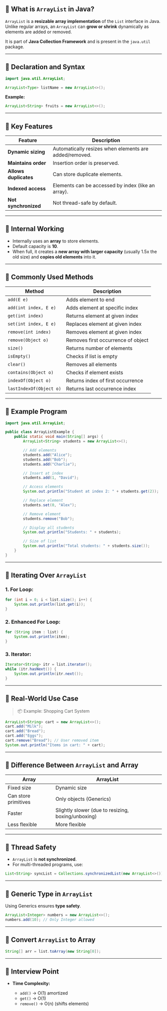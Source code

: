 
## 🔹 What is `ArrayList` in Java?

`ArrayList` is a **resizable array implementation** of the `List` interface in Java. Unlike regular arrays, an `ArrayList` can **grow or shrink** dynamically as elements are added or removed.

It is part of **Java Collection Framework** and is present in the `java.util` package.

---

## 🔹 Declaration and Syntax

```java
import java.util.ArrayList;

ArrayList<Type> listName = new ArrayList<>();
```

**Example:**

```java
ArrayList<String> fruits = new ArrayList<>();
```

---

## 🔹 Key Features

| Feature               | Description                                            |
| --------------------- | ------------------------------------------------------ |
| **Dynamic sizing**    | Automatically resizes when elements are added/removed. |
| **Maintains order**   | Insertion order is preserved.                          |
| **Allows duplicates** | Can store duplicate elements.                          |
| **Indexed access**    | Elements can be accessed by index (like an array).     |
| **Not synchronized**  | Not thread-safe by default.                            |

---

## 🔹 Internal Working

* Internally uses an **array** to store elements.
* Default capacity is **10**.
* When full, it creates a **new array with larger capacity** (usually 1.5x the old size) and **copies old elements** into it.

---

## 🔹 Commonly Used Methods

| Method                  | Description                        |
| ----------------------- | ---------------------------------- |
| `add(E e)`              | Adds element to end                |
| `add(int index, E e)`   | Adds element at specific index     |
| `get(int index)`        | Returns element at given index     |
| `set(int index, E e)`   | Replaces element at given index    |
| `remove(int index)`     | Removes element at given index     |
| `remove(Object o)`      | Removes first occurrence of object |
| `size()`                | Returns number of elements         |
| `isEmpty()`             | Checks if list is empty            |
| `clear()`               | Removes all elements               |
| `contains(Object o)`    | Checks if element exists           |
| `indexOf(Object o)`     | Returns index of first occurrence  |
| `lastIndexOf(Object o)` | Returns last occurrence index      |

---

## 🔹 Example Program

```java
import java.util.ArrayList;

public class ArrayListExample {
    public static void main(String[] args) {
        ArrayList<String> students = new ArrayList<>();

        // Add elements
        students.add("Alice");
        students.add("Bob");
        students.add("Charlie");

        // Insert at index
        students.add(1, "David");

        // Access elements
        System.out.println("Student at index 2: " + students.get(2));

        // Replace element
        students.set(0, "Alex");

        // Remove element
        students.remove("Bob");

        // Display all students
        System.out.println("Students: " + students);

        // Size of list
        System.out.println("Total students: " + students.size());
    }
}
```

---

## 🔹 Iterating Over `ArrayList`

### 1. For Loop:

```java
for (int i = 0; i < list.size(); i++) {
    System.out.println(list.get(i));
}
```

### 2. Enhanced For Loop:

```java
for (String item : list) {
    System.out.println(item);
}
```

### 3. Iterator:

```java
Iterator<String> itr = list.iterator();
while (itr.hasNext()) {
    System.out.println(itr.next());
}
```

---

## 🔹 Real-World Use Case

> 📦 Example: Shopping Cart System

```java
ArrayList<String> cart = new ArrayList<>();
cart.add("Milk");
cart.add("Bread");
cart.add("Eggs");
cart.remove("Bread"); // User removed item
System.out.println("Items in cart: " + cart);
```

---

## 🔹 Difference Between `ArrayList` and Array

| Array                | ArrayList                                          |
| -------------------- | -------------------------------------------------- |
| Fixed size           | Dynamic size                                       |
| Can store primitives | Only objects (Generics)                            |
| Faster               | Slightly slower (due to resizing, boxing/unboxing) |
| Less flexible        | More flexible                                      |

---

## 🔹 Thread Safety

* `ArrayList` is **not synchronized**.
* For multi-threaded programs, use:

```java
List<String> syncList = Collections.synchronizedList(new ArrayList<>());
```

---

## 🔹 Generic Type in `ArrayList`

Using Generics ensures **type safety**.

```java
ArrayList<Integer> numbers = new ArrayList<>();
numbers.add(10); // Only Integer allowed
```

---

## 🔹 Convert `ArrayList` to Array

```java
String[] arr = list.toArray(new String[0]);
```

---

## 🔹 Interview Point

* **Time Complexity:**

  * `add()` → O(1) amortized
  * `get()` → O(1)
  * `remove()` → O(n) (shifts elements)

